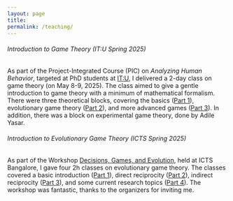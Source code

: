 ```yaml
---
layout: page
title: 
permalink: /teaching/
---
```




###### Introduction to Game Theory (IT:U Spring 2025)

As part of the Project-Integrated Course (PIC) on *Analyzing Human Behavior*, targeted at PhD students at [IT:U](https://it-u.at/en/), I delivered a 2-day class on game theory (on May 8-9, 2025). The class aimed to give a gentle introduction to game theory with a minimum of mathematical formalism. There were three theoretical blocks, covering the basics ([Part 1](../files/teaching/2025_GameTheory/part1.pdf)), evolutionary game theory ([Part 2](../files/teaching/2025_GameTheory/part2.pdf)), and more advanced games ([Part 3](../files/teaching/2025_GameTheory/part3.pdf)). In addition, there was a block on experimental game theory, done by Adile Yasar. 


###### Introduction to Evolutionary Game Theory (ICTS Spring 2025)
As part of the Workshop [Decisions, Games, and Evolution](https://www.icts.res.in/program/DGE2025), held at ICTS Bangalore, I gave four 2h classes on evolutionary game theory. The classes covered a basic introduction ([Part 1](../files/teaching/2025_EGT/part1.pdf)), direct reciprocity ([Part 2](../files/teaching/2025_EGT/part2.pdf)), indirect reciprocity ([Part 3](../files/teaching/2025_EGT/part3.pdf)), and some current research topics ([Part 4](../files/teaching/2025_EGT/part4.pdf)). The workshop was fantastic, thanks to the organizers for inviting me. 
